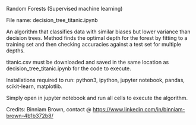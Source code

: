 Random Forests (Supervised machine learning)

File name: decision_tree_titanic.ipynb

An algorithm that classifies data with similar biases but lower variance than decision trees. Method finds the optimal depth for the forest by fitting to a training set and then checking accuracies against a test set for multiple depths.

titanic.csv must be downloaded and saved in the same location as decision_tree_titanic.ipynb for the code to execute.

Installations required to run: python3, ipython, jupyter notebook, pandas, scikit-learn, matplotlib.

Simply open in jupyter notebook and run all cells to execute the algorithm.

Credits: Binniam Brown, contact @ https://www.linkedin.com/in/binniam-brown-4b1b372b8/
